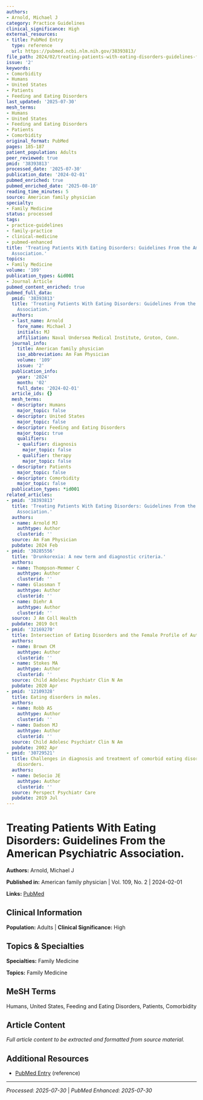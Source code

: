 ```yaml
---
authors:
- Arnold, Michael J
category: Practice Guidelines
clinical_significance: High
external_resources:
- title: PubMed Entry
  type: reference
  url: https://pubmed.ncbi.nlm.nih.gov/38393813/
file_path: 2024/02/treating-patients-with-eating-disorders-guidelines-from-the.md
issue: '2'
keywords:
- Comorbidity
- Humans
- United States
- Patients
- Feeding and Eating Disorders
last_updated: '2025-07-30'
mesh_terms:
- Humans
- United States
- Feeding and Eating Disorders
- Patients
- Comorbidity
original_format: PubMed
pages: 185-187
patient_population: Adults
peer_reviewed: true
pmid: '38393813'
processed_date: '2025-07-30'
publication_date: '2024-02-01'
pubmed_enriched: true
pubmed_enriched_date: '2025-08-10'
reading_time_minutes: 5
source: American family physician
specialty:
- Family Medicine
status: processed
tags:
- practice-guidelines
- family-practice
- clinical-medicine
- pubmed-enhanced
title: 'Treating Patients With Eating Disorders: Guidelines From the American Psychiatric
  Association.'
topics:
- Family Medicine
volume: '109'
publication_types: &id001
- Journal Article
pubmed_content_enriched: true
pubmed_full_data:
  pmid: '38393813'
  title: 'Treating Patients With Eating Disorders: Guidelines From the American Psychiatric
    Association.'
  authors:
  - last_name: Arnold
    fore_name: Michael J
    initials: MJ
    affiliation: Naval Undersea Medical Institute, Groton, Conn.
  journal_info:
    title: American family physician
    iso_abbreviation: Am Fam Physician
    volume: '109'
    issue: '2'
  publication_info:
    year: '2024'
    month: '02'
    full_date: '2024-02-01'
  article_ids: {}
  mesh_terms:
  - descriptor: Humans
    major_topic: false
  - descriptor: United States
    major_topic: false
  - descriptor: Feeding and Eating Disorders
    major_topic: true
    qualifiers:
    - qualifier: diagnosis
      major_topic: false
    - qualifier: therapy
      major_topic: false
  - descriptor: Patients
    major_topic: false
  - descriptor: Comorbidity
    major_topic: false
  publication_types: *id001
related_articles:
- pmid: '38393813'
  title: 'Treating Patients With Eating Disorders: Guidelines From the American Psychiatric
    Association.'
  authors:
  - name: Arnold MJ
    authtype: Author
    clusterid: ''
  source: Am Fam Physician
  pubdate: 2024 Feb
- pmid: '30285556'
  title: 'Drunkorexia: A new term and diagnostic criteria.'
  authors:
  - name: Thompson-Memmer C
    authtype: Author
    clusterid: ''
  - name: Glassman T
    authtype: Author
    clusterid: ''
  - name: Diehr A
    authtype: Author
    clusterid: ''
  source: J Am Coll Health
  pubdate: 2019 Oct
- pmid: '32169270'
  title: Intersection of Eating Disorders and the Female Profile of Autism.
  authors:
  - name: Brown CM
    authtype: Author
    clusterid: ''
  - name: Stokes MA
    authtype: Author
    clusterid: ''
  source: Child Adolesc Psychiatr Clin N Am
  pubdate: 2020 Apr
- pmid: '12109328'
  title: Eating disorders in males.
  authors:
  - name: Robb AS
    authtype: Author
    clusterid: ''
  - name: Dadson MJ
    authtype: Author
    clusterid: ''
  source: Child Adolesc Psychiatr Clin N Am
  pubdate: 2002 Apr
- pmid: '30729521'
  title: Challenges in diagnosis and treatment of comorbid eating disorders and mood
    disorders.
  authors:
  - name: DeSocio JE
    authtype: Author
    clusterid: ''
  source: Perspect Psychiatr Care
  pubdate: 2019 Jul
---
```


# Treating Patients With Eating Disorders: Guidelines From the American Psychiatric Association.

**Authors:** Arnold, Michael J

**Published in:** American family physician | Vol. 109, No. 2 | 2024-02-01

**Links:** [PubMed](https://pubmed.ncbi.nlm.nih.gov/38393813/)

## Clinical Information

**Population:** Adults | **Clinical Significance:** High

## Topics & Specialties

**Specialties:** Family Medicine

**Topics:** Family Medicine

## MeSH Terms

Humans, United States, Feeding and Eating Disorders, Patients, Comorbidity

## Article Content

*Full article content to be extracted and formatted from source material.*

## Additional Resources

- [PubMed Entry](https://pubmed.ncbi.nlm.nih.gov/38393813/) (reference)

---

*Processed: 2025-07-30* | *PubMed Enhanced: 2025-07-30*
